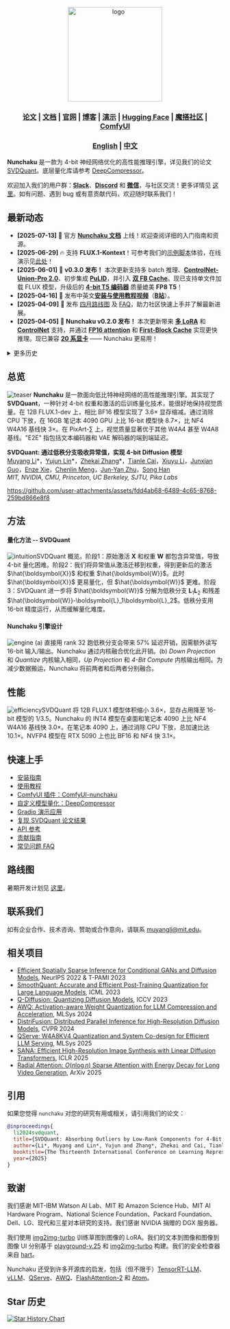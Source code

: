 <div align="center" id="nunchaku_logo">
  <img src="https://huggingface.co/datasets/nunchaku-tech/cdn/resolve/main/nunchaku/assets/nunchaku.svg" alt="logo" width="220"></img>
</div>
<h3 align="center">
<a href="http://arxiv.org/abs/2411.05007"><b>论文</b></a> | <a href="https://nunchaku.tech/docs/nunchaku/"><b>文档</b></a> | <a href="https://hanlab.mit.edu/projects/svdquant"><b>官网</b></a> | <a href="https://hanlab.mit.edu/blog/svdquant"><b>博客</b></a> | <a href="https://svdquant.mit.edu"><b>演示</b></a> | <a href="https://huggingface.co/nunchaku-tech"><b>Hugging Face</b></a> | <a href="https://modelscope.cn/organization/nunchaku-tech"><b>魔搭社区</b></a> | <a href="https://github.com/nunchaku-tech/ComfyUI-nunchaku"><b>ComfyUI</b></a>
</h3>

<h3 align="center">
<a href="README.md"><b>English</b></a> | <a href="README_ZH.md"><b>中文</b></a>
</h3>

**Nunchaku** 是一款为 4-bit 神经网络优化的高性能推理引擎，详见我们的论文 [SVDQuant](http://arxiv.org/abs/2411.05007)。底层量化库请参考 [DeepCompressor](https://github.com/nunchaku-tech/deepcompressor)。

欢迎加入我们的用户群：[**Slack**](https://join.slack.com/t/nunchaku/shared_invite/zt-3170agzoz-NgZzWaTrEj~n2KEV3Hpl5Q)、[**Discord**](https://discord.gg/Wk6PnwX9Sm) 和 [**微信**](https://huggingface.co/datasets/nunchaku-tech/cdn/resolve/main/nunchaku/assets/wechat.jpg)，与社区交流！更多详情见 [这里](https://github.com/nunchaku-tech/nunchaku/issues/149)。如有问题、遇到 bug 或有意贡献代码，欢迎随时联系我们！

## 最新动态

- **[2025-07-13]** 🚀 官方 [**Nunchaku 文档**](https://nunchaku.tech/docs/nunchaku/) 上线！欢迎查阅详细的入门指南和资源。
- **[2025-06-29]** 🔥 支持 **FLUX.1-Kontext**！可参考我们的[示例脚本](./examples/flux.1-kontext-dev.py)体验，在线演示见[此处](https://svdquant.mit.edu/kontext/)！
- **[2025-06-01]** 🚀 **v0.3.0 发布！** 本次更新支持多 batch 推理、[**ControlNet-Union-Pro 2.0**](https://huggingface.co/Shakker-Labs/FLUX.1-dev-ControlNet-Union-Pro-2.0)、初步集成 [**PuLID**](https://github.com/ToTheBeginning/PuLID)，并引入 [**双 FB Cache**](examples/flux.1-dev-double_cache.py)。现已支持单文件加载 FLUX 模型，升级后的 [**4-bit T5 编码器**](https://huggingface.co/nunchaku-tech/nunchaku-t5) 质量媲美 **FP8 T5**！
- **[2025-04-16]** 🎥 发布中英文[**安装与使用教程视频**](https://youtu.be/YHAVe-oM7U8?si=cM9zaby_aEHiFXk0)（[**B站**](https://www.bilibili.com/video/BV1BTocYjEk5/?share_source=copy_web&vd_source=8926212fef622f25cc95380515ac74ee)）。
- **[2025-04-09]** 📢 发布 [四月路线图](https://github.com/nunchaku-tech/nunchaku/issues/266) 及 [FAQ](https://github.com/nunchaku-tech/nunchaku/discussions/262)，助力社区快速上手并了解最新进展。
- **[2025-04-05]** 🚀 **Nunchaku v0.2.0 发布！** 本次更新带来 [**多 LoRA**](examples/flux.1-dev-multiple-lora.py) 和 [**ControlNet**](examples/flux.1-dev-controlnet-union-pro.py) 支持，并通过 [**FP16 attention**](#fp16-attention) 和 [**First-Block Cache**](#first-block-cache) 实现更快推理。现已兼容 [**20 系显卡**](examples/flux.1-dev-turing.py) —— Nunchaku 更易用！

<details>
<summary>更多历史</summary>

- **[2025-03-07]** 🚀 **Nunchaku v0.1.4 发布！** 支持 [4-bit 文本编码器和逐层 CPU 下放](#Low-Memory-Inference)，将 FLUX 最低显存需求降至 **4 GiB**，同时实现 **2–3× 加速**。本次还修复了分辨率、LoRA、pin memory 和稳定性等问题，详见发布说明！
- **[2025-02-20]** 🚀 **RTX 5090 支持 NVFP4 精度！** NVFP4 相比 INT4 画质更佳，在 RTX 5090 上比 BF16 快 **~3×**。详情见[博客](https://hanlab.mit.edu/blog/svdquant-nvfp4)，用法见 [`examples`](./examples)，在线体验[点此](https://svdquant.mit.edu/flux1-schnell/)！
- **[2025-02-18]** 🔥 [**自定义 LoRA 转换**](#Customized-LoRA) 和 [**模型量化**](#Customized-Model-Quantization) 教程上线！**[ComfyUI](./comfyui)** 工作流现已支持 **自定义 LoRA** 及 **FLUX.1-Tools**！
- **[2025-02-11]** 🎉 **[SVDQuant](http://arxiv.org/abs/2411.05007) 入选 ICLR 2025 Spotlight！FLUX.1-tools Gradio 演示上线！** 详情见 [这里](#gradio-demos)。全新 [depth-to-image 演示](https://svdquant.mit.edu/flux1-depth-dev/) 也已上线，欢迎体验！
- **[2025-02-04]** **🚀 4-bit [FLUX.1-tools](https://blackforestlabs.ai/flux-1-tools/) 发布！** 推理速度比原模型快 **2-3×**。用法见 [examples](./examples)。**ComfyUI 集成即将上线！**
- **[2025-01-23]** 🚀 **4-bit [SANA](https://nvlabs.github.io/Sana/) 支持！** 推理速度比 16-bit 模型快 2-3×。用法见 [示例](examples/sana1.6b_pag.py) 和 [部署指南](app/sana/t2i)。在线体验 [svdquant.mit.edu](https://svdquant.mit.edu)！
- **[2025-01-22]** 🎉 [**SVDQuant**](http://arxiv.org/abs/2411.05007) 被 **ICLR 2025** 录用！
- **[2024-12-08]** 支持 [ComfyUI](https://github.com/comfyanonymous/ComfyUI)。用法见 [ComfyUI-nunchaku](https://github.com/nunchaku-tech/ComfyUI-nunchaku)。
- **[2024-11-07]** 🔥 最新 **W4A4** Diffusion 量化工作 [**SVDQuant**](https://hanlab.mit.edu/projects/svdquant) 正式发布！量化库见 [**DeepCompressor**](https://github.com/nunchaku-tech/deepcompressor)。

</details>

## 总览

![teaser](https://huggingface.co/datasets/nunchaku-tech/cdn/resolve/main/nunchaku/assets/teaser.jpg)
**Nunchaku** 是一款面向低比特神经网络的高性能推理引擎。其实现了 **SVDQuant**，一种针对 4-bit 权重和激活的后训练量化技术，能很好地保持视觉质量。在 12B FLUX.1-dev 上，相比 BF16 模型实现了 3.6× 显存缩减。通过消除 CPU 下放，在 16GB 笔记本 4090 GPU 上比 16-bit 模型快 8.7×，比 NF4 W4A16 基线快 3×。在 PixArt-∑ 上，视觉质量显著优于其他 W4A4 甚至 W4A8 基线。"E2E" 指包括文本编码器和 VAE 解码器的端到端延迟。

**SVDQuant: 通过低秩分支吸收异常值，实现 4-bit Diffusion 模型**<br>
[Muyang Li](https://lmxyy.me)\*，[Yujun Lin](https://yujunlin.com)\*，[Zhekai Zhang](https://hanlab.mit.edu/team/zhekai-zhang)\*，[Tianle Cai](https://www.tianle.website/#/)，[Xiuyu Li](https://xiuyuli.com)，[Junxian Guo](https://github.com/JerryGJX)，[Enze Xie](https://xieenze.github.io)，[Chenlin Meng](https://cs.stanford.edu/~chenlin/)，[Jun-Yan Zhu](https://www.cs.cmu.edu/~junyanz/)，[Song Han](https://hanlab.mit.edu/songhan) <br>
*MIT, NVIDIA, CMU, Princeton, UC Berkeley, SJTU, Pika Labs* <br>

https://github.com/user-attachments/assets/fdd4ab68-6489-4c65-8768-259bd866e8f8

## 方法

#### 量化方法 -- SVDQuant

![intuition](https://huggingface.co/datasets/nunchaku-tech/cdn/resolve/main/nunchaku/assets/intuition.gif)SVDQuant 概览。阶段1：原始激活 $\boldsymbol{X}$ 和权重 $\boldsymbol{W}$ 都包含异常值，导致 4-bit 量化困难。阶段2：我们将异常值从激活迁移到权重，得到更新后的激活 $\hat{\boldsymbol{X}}$ 和权重 $\hat{\boldsymbol{W}}$。此时 $\hat{\boldsymbol{X}}$ 更易量化，但 $\hat{\boldsymbol{W}}$ 更难。阶段3：SVDQuant 进一步将 $\hat{\boldsymbol{W}}$ 分解为低秩分支 $\boldsymbol{L}_1\boldsymbol{L}_2$ 和残差 $\hat{\boldsymbol{W}}-\boldsymbol{L}_1\boldsymbol{L}_2$。低秩分支用 16-bit 精度运行，从而缓解量化难度。

#### Nunchaku 引擎设计

![engine](https://huggingface.co/datasets/nunchaku-tech/cdn/resolve/main/nunchaku/assets/engine.jpg) (a) 直接用 rank 32 跑低秩分支会带来 57% 延迟开销，因需额外读写 16-bit 输入/输出。Nunchaku 通过内核融合优化此开销。(b) *Down Projection* 和 *Quantize* 内核输入相同，*Up Projection* 和 *4-Bit Compute* 内核输出相同。为减少数据搬运，Nunchaku 将前两者和后两者分别融合。

## 性能

![efficiency](https://huggingface.co/datasets/nunchaku-tech/cdn/resolve/main/nunchaku/assets/efficiency.jpg)SVDQuant 将 12B FLUX.1 模型体积缩小 3.6×，显存占用降至 16-bit 模型的 1/3.5。Nunchaku 的 INT4 模型在桌面和笔记本 4090 上比 NF4 W4A16 基线快 3.0×。在笔记本 4090 上，通过消除 CPU 下放，总加速比达 10.1×。NVFP4 模型在 RTX 5090 上也比 BF16 和 NF4 快 3.1×。

## 快速上手

- [安装指南](https://nunchaku.tech/docs/nunchaku/installation/installation.html)
- [使用教程](https://nunchaku.tech/docs/nunchaku/usage/basic_usage.html)
- [ComfyUI 插件：ComfyUI-nunchaku](https://github.com/nunchaku-tech/ComfyUI-nunchaku)
- [自定义模型量化：DeepCompressor](https://github.com/nunchaku-tech/deepcompressor)
- [Gradio 演示应用](https://github.com/nunchaku-tech/nunchaku/tree/main/app)
- [复现 SVDQuant 论文结果](app/flux.1/t2i)
- [API 参考](https://nunchaku.tech/docs/nunchaku/python_api/nunchaku.html)
- [贡献指南](https://nunchaku.tech/docs/nunchaku/developer/contribution_guide.html)
- [常见问题 FAQ](https://nunchaku.tech/docs/nunchaku/faq/faq.html)

## 路线图

暑期开发计划见 [这里](https://github.com/nunchaku-tech/nunchaku/issues/431)。

## 联系我们

如有企业合作、技术咨询、赞助或合作意向，请联系 muyangli@mit.edu。

## 相关项目

- [Efficient Spatially Sparse Inference for Conditional GANs and Diffusion Models](https://arxiv.org/abs/2211.02048), NeurIPS 2022 & T-PAMI 2023
- [SmoothQuant: Accurate and Efficient Post-Training Quantization for Large Language Models](https://arxiv.org/abs/2211.10438), ICML 2023
- [Q-Diffusion: Quantizing Diffusion Models](https://arxiv.org/abs/2302.04304), ICCV 2023
- [AWQ: Activation-aware Weight Quantization for LLM Compression and Acceleration](https://arxiv.org/abs/2306.00978), MLSys 2024
- [DistriFusion: Distributed Parallel Inference for High-Resolution Diffusion Models](https://arxiv.org/abs/2402.19481), CVPR 2024
- [QServe: W4A8KV4 Quantization and System Co-design for Efficient LLM Serving](https://arxiv.org/abs/2405.04532), MLSys 2025
- [SANA: Efficient High-Resolution Image Synthesis with Linear Diffusion Transformers](https://arxiv.org/abs/2410.10629), ICLR 2025
- [Radial Attention: $O(n \log n)$ Sparse Attention with Energy Decay for Long Video Generation](https://github.com/mit-han-lab/radial-attention), ArXiv 2025

## 引用

如果您觉得 `nunchaku` 对您的研究有用或相关，请引用我们的论文：

```bibtex
@inproceedings{
  li2024svdquant,
  title={SVDQuant: Absorbing Outliers by Low-Rank Components for 4-Bit Diffusion Models},
  author={Li*, Muyang and Lin*, Yujun and Zhang*, Zhekai and Cai, Tianle and Li, Xiuyu and Guo, Junxian and Xie, Enze and Meng, Chenlin and Zhu, Jun-Yan and Han, Song},
  booktitle={The Thirteenth International Conference on Learning Representations},
  year={2025}
}
```

## 致谢

我们感谢 MIT-IBM Watson AI Lab、MIT 和 Amazon Science Hub、MIT AI Hardware Program、National Science Foundation、Packard Foundation、Dell、LG、现代和三星对本研究的支持。我们感谢 NVIDIA 捐赠的 DGX 服务器。

我们使用 [img2img-turbo](https://github.com/GaParmar/img2img-turbo) 训练草图到图像的 LoRA。我们的文本到图像和图像到图像 UI 分别基于 [playground-v.25](https://huggingface.co/spaces/playgroundai/playground-v2.5/blob/main/app.py) 和 [img2img-turbo](https://github.com/GaParmar/img2img-turbo/blob/main/gradio_sketch2image.py) 构建。我们的安全检查器来自 [hart](https://github.com/mit-han-lab/hart)。

Nunchaku 还受到许多开源库的启发，包括（但不限于）[TensorRT-LLM](https://github.com/NVIDIA/TensorRT-LLM)、[vLLM](https://github.com/vllm-project/vllm)、[QServe](https://github.com/mit-han-lab/qserve)、[AWQ](https://github.com/mit-han-lab/llm-awq)、[FlashAttention-2](https://github.com/Dao-AILab/flash-attention) 和 [Atom](https://github.com/efeslab/Atom)。

## Star 历史

[![Star History Chart](https://api.star-history.com/svg?repos=nunchaku-tech/nunchaku&type=Date)](https://www.star-history.com/#nunchaku-tech/nunchaku&Date)
